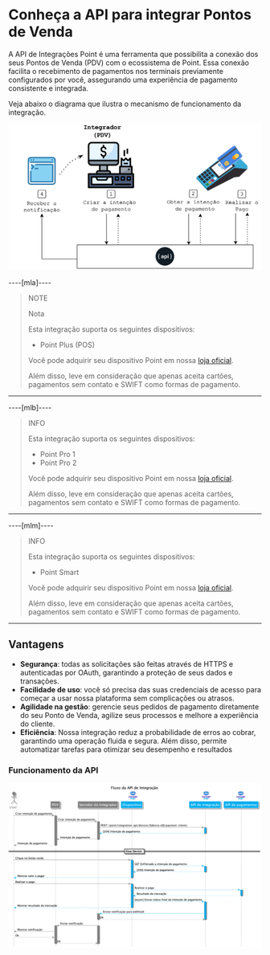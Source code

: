 # Conheça a API para integrar Pontos de Venda

A API de Integrações Point é uma ferramenta que possibilita a conexão dos seus Pontos de Venda (PDV) com o ecossistema de Point. Essa conexão facilita o recebimento de pagamentos nos terminais previamente configurados por você, assegurando uma experiência de pagamento consistente e integrada.

Veja abaixo o diagrama que ilustra o mecanismo de funcionamento da integração.

![Diagram 1](/images/point-api/1-diagram-pt.png)

----[mla]----
> NOTE
>
> Nota
>
> Esta integração suporta os seguintes dispositivos:
>
> - Point Plus (POS)
>
> Você pode adquirir seu dispositivo Point em nossa [loja oficial](https://www.mercadopago.com.ar/point).
>
> Além disso, leve em consideração que apenas aceita cartões, pagamentos sem contato e SWIFT como formas de pagamento.

------------

----[mlb]----
> INFO
>
> Esta integração suporta os seguintes dispositivos:
>
> - Point Pro 1
> - Point Pro 2
>
> Você pode adquirir seu dispositivo Point em nossa [loja oficial](https://www.mercadopago.com.br/point).
>
> Além disso, leve em consideração que apenas aceita cartões, pagamentos sem contato e SWIFT como formas de pagamento.

------------

----[mlm]----
> INFO
>
> Esta integração suporta os seguintes dispositivos:
>
> - Point Smart
>
> Você pode adquirir seu dispositivo Point em nossa [loja oficial](https://www.mercadopago.com.br/point).
>
> Além disso, leve em consideração que apenas aceita cartões, pagamentos sem contato e SWIFT como formas de pagamento.

------------

## Vantagens

* **Segurança**: todas as solicitações são feitas através de HTTPS e autenticadas por OAuth, garantindo a proteção de seus dados e transações.
* **Facilidade de uso**: você só precisa das suas credenciais de acesso para começar a usar nossa plataforma sem complicações ou atrasos.
* **Agilidade na gestão**: gerencie seus pedidos de pagamento diretamente do seu Ponto de Venda, agilize seus processos e melhore a experiência do cliente.
* **Eficiência**: Nossa integração reduz a probabilidade de erros ao cobrar, garantindo uma operação fluida e segura. Além disso, permite automatizar tarefas para otimizar seu desempenho e resultados

### Funcionamento da API

![Mercado Pago Point Flow](/images/point-api/2-flow-diagram-pt.png)